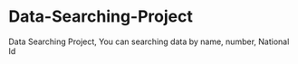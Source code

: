 # Data-Searching-Project
Data Searching Project,  You can searching data by name, number, National Id

